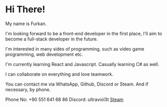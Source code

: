 <h1> Hi There!</h1>

My name is Furkan.

I'm looking forward to be a front-end developer in the first place, I'll aim to become a full-stack developer in the future.

I'm interested in many sides of programming, such as video game programming, web development etc.

I'm currently learning React and Javascript. Casually learning C# as well.

I can collaborate on everything and love teamwork.

You can contact me via WhatsApp, Github, Discord or Steam. And if necessary, by phone.

Phone No: +90 551 641 68 86
Discord: ultraviol3t
[Steam](www.steamcommunity.com/id/grobdeland)
